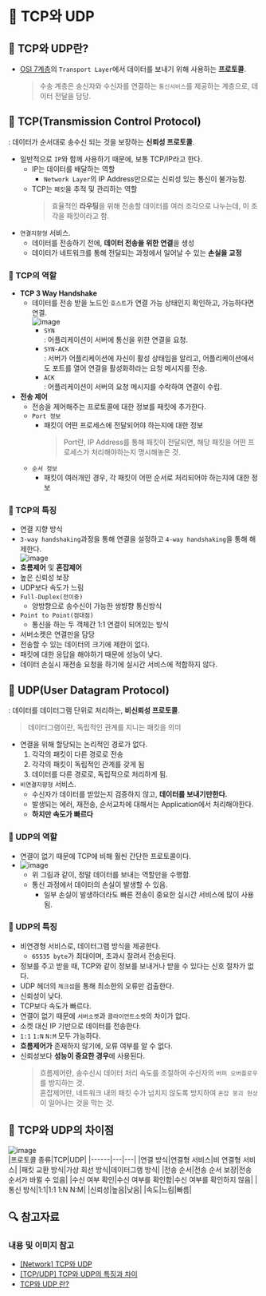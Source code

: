 # 🙌 TCP와 UDP

## 🐸 TCP와 UDP란?

- [OSI 7계층](https://github.com/gdsc-ssu/cs-study/blob/main/%EB%84%A4%ED%8A%B8%EC%9B%8C%ED%81%AC/OSI%207%EA%B3%84%EC%B8%B5.md)의 `Transport Layer`에서 데이터를 보내기 위해 사용하는 **프로토콜**.
  > 수송 계층은 송신자와 수신자를 연결하는 `통신서비스`를 제공하는 계층으로, 데이터 전달을 담당.

## 🐸 TCP(Transmission Control Protocol)

: 데이터가 순서대로 송수신 되는 것을 보장하는 **신뢰성 프로토콜**.

- 일반적으로 `IP`와 함께 사용하기 때문에, 보통 TCP/IP라고 한다.
  - IP는 데이터를 배달하는 역할
    - `Network Layer`의 IP Address만으로는 신뢰성 있는 통신이 불가능함.
  - TCP는 `패킷`을 추적 및 관리하는 역할
    > 효율적인 **라우팅**을 위해 전송할 데이터를 여러 조각으로 나누는데, 이 조각을 패킷이라고 함.
- `연결지향형` 서비스.
  - 데이터를 전송하기 전에, **데이터 전송을 위한 연결**을 생성
  - 데이터가 네트워크를 통해 전달되는 과정에서 일어날 수 있는 **손실을 교정**

### 🐾 TCP의 역할

- **TCP 3 Way Handshake**
  - 데이터를 전송 받을 노드인 `호스트`가 연결 가능 상태인지 확인하고, 가능하다면 연결.<br/>
    ![image](https://images.velog.io/images/park9910/post/619a7775-ad87-44a3-b56a-322a964626f9/image.png)<br/>
    - `SYN`<br/>
      : 어플리케이션이 서버에 통신을 위한 연결을 요청.
    - `SYN-ACK`<br/>
      : 서버가 어플리케이션에 자신이 활성 상태임을 알리고, 어플리케이션에서도 포트를 열어 연결을 활성화하라는 요청 메시지를 전송.
    - `ACK`<br/>
      : 어플리케이션이 서버의 요청 메시지를 수락하여 연결이 수립.
- **전송 제어**
  - 전송을 제어해주는 프로토콜에 대한 정보를 패킷에 추가한다.
  - `Port 정보`
    - 패킷이 어떤 프로세스에 전달되어야 하는지에 대한 정보
      > Port란, IP Address를 통해 패킷이 전달되면, 해당 패킷을 어떤 프로세스가 처리해야하는지 명시해놓은 것.
  - `순서 정보`
    - 패킷이 여러개인 경우, 각 패킷이 어떤 순서로 처리되어야 하는지에 대한 정보

### 🐾 TCP의 특징

- 연결 지향 방식
- `3-way handshaking`과정을 통해 연결을 설정하고 `4-way handshaking`을 통해 해제한다.<br/>
  ![image](https://img1.daumcdn.net/thumb/R1280x0/?scode=mtistory2&fname=https%3A%2F%2Ft1.daumcdn.net%2Fcfile%2Ftistory%2F99C5C63359FEB5DC06)
- **흐름제어** 및 **혼잡제어**
- 높은 신뢰성 보장
- UDP보다 속도가 느림
- `Full-Duplex(전이중)`
  - 양방향으로 송수신이 가능한 쌍뱡향 통신방식
- `Point to Point(점대점)`
  - 통신을 하는 두 객체간 1:1 연결이 되어있는 방식
- 서버소켓은 연결만을 담당
- 전송할 수 있는 데이터의 크기에 제한이 없다.
- 패킷에 대한 응답을 해야하기 때문에 성능이 낮다.
- 데이터 손실시 재전송 요청을 하기에 실시간 서비스에 적합하지 않다.

## 🐸 UDP(User Datagram Protocol)

: 데이터를 데이터그램 단위로 처리하는, **비신뢰성 프로토콜**.

> 데이터그램이란, 독립적인 관계를 지니는 패킷을 의미

- 연결을 위해 할당되는 논리적인 경로가 없다.
  1. 각각의 패킷이 다른 경로로 전송
  2. 각각의 패킷이 독립적인 관계를 갖게 됨
  3. 데이터를 다른 경로로, 독립적으로 처리하게 됨.
- `비연결지향형` 서비스.
  - 수신자가 데이터를 받았는지 검증하지 않고, **데이터를 보내기만한다.**
  - 발생되는 에러, 재전송, 순서교차에 대해서는 Application에서 처리해야한다.
  - **하지만 속도가 빠르다**

### 🐾 UDP의 역할

- 연결이 없기 때문에 TCP에 비해 훨씬 간단한 프로토콜이다.<br/>
- ![image](https://img1.daumcdn.net/thumb/R1280x0/?scode=mtistory2&fname=https%3A%2F%2Ft1.daumcdn.net%2Fcfile%2Ftistory%2F9934293359FEB5EE38)
  - 위 그림과 같이, 정말 데이터를 보내는 역할만을 수행함.
  - 통신 과정에서 데이터의 손실이 발생할 수 있음.
    - 일부 손실이 발생하더라도 빠른 전송이 중요한 실시간 서비스에 많이 사용됨.

### 🐾 UDP의 특징

- 비연경형 서비스로, 데이터그램 방식을 제공한다.
  - `65535 byte`가 최대이며, 초과시 잘려서 전송된다.
- 정보를 주고 받을 때, TCP와 같이 정보를 보내거나 받을 수 있다는 신호 절차가 없다.
- UDP 헤더의 `체크섬`을 통해 최소한의 오류만 검출한다.
- 신뢰성이 낮다.
- TCP보다 속도가 빠르다.
- 연결이 없기 때문에 `서버소켓`과 `클라이언트소켓`의 차이가 없다.
- 소켓 대신 IP 기반으로 데이터를 전송한다.
- `1:1` `1:N` `N:M` 모두 가능하다.
- **흐름제어가** 존재하지 않기에, 오류 여부를 알 수 없다.
- 신뢰성보다 **성능이 중요한 경우**에 사용된다.
  > 흐름제어란, 송수신시 데이터 처리 속도를 조절하여 수신자의 `버퍼 오버플로우`를 방지하는 것.<br/>
  > 혼잡제어란, 네트워크 내의 패킷 수가 넘치지 않도록 방지하여 `혼잡 붕괴 현상`이 일어나는 것을 막는 것.

## 🐸 TCP와 UDP의 차이점

![image](https://img1.daumcdn.net/thumb/R1280x0/?scode=mtistory2&fname=https%3A%2F%2Ft1.daumcdn.net%2Fcfile%2Ftistory%2F232D0545586CAD7410)<br/>
|프로토콜 종류|TCP|UDP|
|------|---|---|
|연결 방식|연결형 서비스|비 연결형 서비스|
|패킷 교환 방식|가상 회선 방식|데이터그램 방식|
|전송 순서|전송 순서 보장|전송 순서가 바뀔 수 있음|
|수신 여부 확인|수신 여부를 확인함|수신 여부를 확인하지 않음|
|통신 방식|1:1|1:1 1:N N:M|
|신뢰성|높음|낮음|
|속도|느림|빠름|

## 🔍 참고자료

### 내용 및 이미지 참고

- [[Network] TCP와 UDP](https://nukw0n-dev.tistory.com/10)
- [[TCP/UDP] TCP와 UDP의 특징과 차이](https://mangkyu.tistory.com/15)
- [TCP와 UDP 란?](https://itstudyblog.tistory.com/295)

